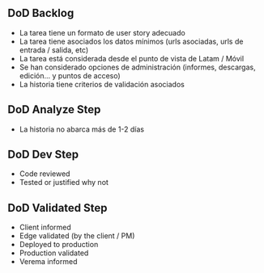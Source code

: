 ## DoD Backlog

*   La tarea tiene un formato de user story adecuado
*   La tarea tiene asociados los datos mínimos (urls asociadas, urls de entrada / salida, etc)
*   La tarea está considerada desde el punto de vista de Latam / Móvil
*   Se han considerado opciones de administración (informes, descargas, edición... y puntos de acceso)
*   La historia tiene criterios de validación asociados

## DoD Analyze Step

*   La historia no abarca más de 1-2 días

## DoD Dev Step

*   Code reviewed
*   Tested or justified why not

## DoD Validated Step

*   Client informed
*   Edge validated (by the client / PM)
*   Deployed to production
*   Production validated
*   Verema informed
